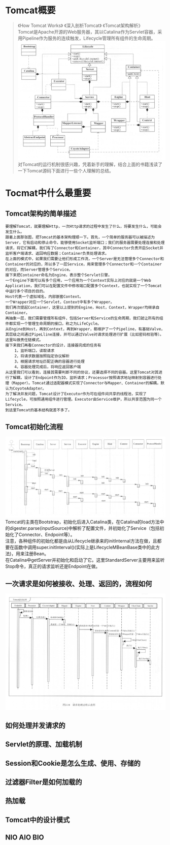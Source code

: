 # Tomcat概要
> 《How Tomcat Works》 《深入剖析Tomcat》 《Tomcat架构解析》  
> Tomcat是Apache开源的Web服务器，其以Catalina作为Servlet容器，采用Pipeline作为服务的连续触发，Lifecycle管理所有组件的生命周期。  
![Tomcat总体架构](https://github.com/Joey777210/My_Note/blob/master/Pics/tomcat1.jpg)
对Tomcat的运行机制很感兴趣，凭着新手的理解，结合上面的书籍浅读了一下Tomcat源码下面进行一些个人理解的总结。
# Tocmat中什么最重要
## Tomcat架构的简单描述
    要理解Tomcat，就要理解Http，一次Http请求的过程中发生了什么，将要发生什么，可能会发生什么。    
    跟着上面那张图，把Tomcat的基本架构理顺一下。首先，一个简单的服务器可以被描述为Server，它有启动和停止命令，能够使用Socket监听端口；我们的服务器需要处理连接和处理请求，将它们解耦，我们有了Connector和Container，其中Connector负责开启Socket并监听客户端请求、返回响应数据；Container负责处理请求。  
    在上面的模式中，如果我们需要让他们形成工作流，一个Server是无法管理多个Connector和Container的对应的，所以多了一层Service，用来管理多个Connector和一个Container的对应，而Server管理多个Service。
    接下来把Container命名为Engine，表示整个Servlet引擎。  
    一个Engine下面可以有多个应用，一个应用为一个Context实际上对应的就是一个Web Application，我们可以在配置文件中修改端口配置多个Context，也就实现了一个Tomcat中运行多个项目的目的。  
    Host代表一个虚拟域名，内部嵌套Context。  
    一个Wrapper对应一个Servlet，Context中有多个Wrapper。  
    我们再次提起Container，这里以上提到的Engine，Host，Context，Wrapper均继承自Container。  
    再抽象一层，我们需要管理所有组件，包括Server和Service的生命周期，我们就让所有的组件都实现一个管理生命周期的接口，称之为LifeCycle。  
    从Engine到Host，再到Context，再到Wrapper，都维护了一个Pipeline，有基础Valve，其层级之间通过PipeLline连接，并可以通过Valve对请求处理进行扩展（比如密码校验等）。这里叫做责任链模式。  
    接下来我们再看Connector的设计，连接器完成的任务有  
        1，监听端口，读取请求  
        2，将请求数据按照指定协议解析  
        3，根据请求地址匹配正确的容器进行处理  
        4，容器处理完成后，将响应返回客户端  
    从这里我们可以看到，连接其需要判断不同的协议，还要选择不同的容器。这里Tomcat对其进行了解耦，设计了Endpoint作为IO，监听请求；Processor按照请求地址映射到容器进行处理（Mapper）。Tomcat通过适配器模式实现了Connector与Mapper、Container的解耦，默认为CoyoteAdapter。  
    为了解决并发问题，Tomcat设计了Executor作为可在组件间共享的线程池，实现了Lifecycle，可按照通用组件进行管理。Executor由Service维护，所以共享范围为同一个Service。  
    到这里Tomcat的基本结构就差不多了。  
## Tomcat初始化流程  
![Tomcat初始化流程](https://github.com/Joey777210/My_Note/blob/master/Pics/tomcat2.jpg)
    Tomcat的主类在Bootstrap，初始化后进入Catalina类，在Catalina的load方法中的digester.parse(inputSource)中解析了配置文件，并初始化了Service（包括初始化了Connector、Endpoint等）。  
    注意，各种组件的初始化都是由从Lifecycle继承来的initInternal方法在做，且都要在函数中调用super.initInterval()(实际上是LifecycleMBeanBase类中的此方法)，用来注册Bean。  
    在Catalina中getServer并初始化和启动了它。这里StandardServer主要用来监听Stop命令，真正的请求监听还是Endpoint在做。  
## 一次请求是如何被接收、处理、返回的，流程如何
![Tomcat初始化流程](https://github.com/Joey777210/My_Note/blob/master/Pics/tomcat3.jpg)
## 如何处理并发请求的  

## Servlet的原理、加载机制
## Session和Cookie是怎么生成、使用、存储的
## 过滤器Filter是如何加载的
## 热加载
## Tomcat中的设计模式
## NIO AIO BIO
## 